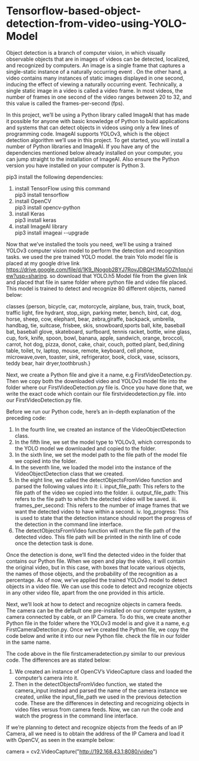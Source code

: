 # Tensorflow-based-object-detection-from-video-using-YOLO-Model
Object detection is a branch of computer vision, in which visually observable objects that are in images of videos can be detected, localized, and recognized by computers. An image is a single frame that captures a single-static instance of a naturally occurring event . On the other hand, a video contains many instances of static images displayed in one second, inducing the effect of viewing a naturally occurring event. Technically, a single static image in a video is called a video frame. In most videos, the number of frames in one second of the video ranges between 20 to 32, and this value is called the frames-per-second (fps).

In this project,  we’ll be using a Python library called ImageAI that has made it possible for anyone with basic knowledge of Python to build applications and systems that can detect objects in videos using only a few lines of programming code. ImageAI supports YOLOv3, which is the object detection algorithm we’ll use in this project.
To get started, you will install a number of Python libraries and ImageAI. If you have any of the dependencies mentioned below already installed on your computer, you can jump straight to the installation of ImageAI. Also ensure the Python version you have installed on 
your computer is Python 3.


pip3 install the following dependencies:
1) install TensorFlow using this command             
pip3 install tensorflow
2)  install  OpenCV                                  
pip3 install opencv-python
3)  install Keras                                 
pip3 install keras  
4)  install ImageAI library                         
pip3 install imageai --upgrade           

Now that we’ve installed the tools you need, we’ll be using a trained YOLOv3 computer vision model to perform the detection and recognition tasks. we used the pre trained YOLO model. the train Yolo model file is placed at my google drive link  https://drive.google.com/file/d/1K9_INogob2BYJ7RovJDBQH3Ma5OZh1pp/view?usp=sharing. so download that YOLO.h5 Model file from the given link and placed that file in same folder where python file and video file placed.  This model is trained to detect and recognize 80 different objects, named below:

classes {person, bicycle, car, motorcycle, airplane, bus, train, truck, boat, traffic light, fire hydrant, stop_sign, parking meter, bench, bird, cat, dog, horse, sheep, cow, elephant, bear, zebra,giraffe, backpack, umbrella, handbag, tie, suitcase, frisbee, skis, snowboard,sports ball, kite, baseball bat, baseball glove, skateboard, surfboard, tennis racket, bottle, wine glass, cup, fork, knife, spoon, bowl, banana, apple, sandwich, orange, broccoli, carrot, hot dog, pizza, donot, cake, chair, couch, potted plant, bed,dining table, toilet, tv, laptop, mouse, remote, keyboard, cell phone, microwave,oven, toaster, sink, refrigerator, book, clock, vase, scissors, teddy bear, hair dryer,toothbrush.}


Next, we create a Python file and give it a name, e.g FirstVideoDetection.py. Then we copy both the downloaded video and YOLOv3 model file into the folder where our FirstVideoDetection.py file is. Once you have done that, we write the exact code which contain our file firstvideodetection.py file. into our FirstVideoDetection.py file.


Before we run our Python code, here’s an in-depth explanation of the preceding code:
1) In the fourth line, we created an instance of the VideoObjectDetection class.
2) In the fifth line, we set the model type to YOLOv3, which corresponds to the YOLO model we downloaded and copied to the folder.
3) In the sixth line, we set the model path to the file path of the model file we copied into the folder.
4) In the seventh line, we loaded the model into the instance of the VideoObjectDetection class that we created.
5) In the eight line, we called the detectObjectsFromVideo function and parsed the following values into it:
i. input_file_path: This refers to the file path of the video we copied into the folder.
ii. output_file_path: This refers to the file path to which the detected video will be saved.
iii. frames_per_second: This refers to the number of image frames that we want the detected video to have within a second.
iv. log_progress: This is used to state that the detection instance should report the progress of the detection in the command line interface.
6) The detectObjectsFromVideo function will return the file path of the detected video. This file path will be printed in the ninth line of code once the detection task is done.


Once the detection is done, we’ll find the detected video in the folder that contains our Python file. When we open and play the video, it will contain the original video, but in this case, with boxes that locate various objects, the names of those objects, and the probability of the recognition as a percentage.
As of now, we’ve applied the trained YOLOv3 model to detect objects in a video file. We can use this code to detect and recognize objects in any other video file, apart from the one provided in this article.


Next, we’ll look at how to detect and recognize objects in camera feeds. The camera can be the default one pre-installed on our computer system, a camera connected by cable, or an IP Camera. To do this, we create another Python file in the folder where the YOLOv3 model is and give it a name, e.g FirstCameraDetection.py.
Once we’ve created the Python file, we copy the code below and write it into our new Python file. check the file in our folder in the same name.


The code above in the file firstcameradetection.py similar to our previous code. The differences are as stated below:
1) We created an instance of OpenCV’s VideoCapture class and loaded the computer’s camera into it.
3) Then in the detectObjectsFromVideo function, we stated the camera_input instead and parsed the name of the camera instance we created, unlike the input_file_path we used in the previous detection code.
These are the differences in detecting and recognizing objects in video files versus from camera feeds. Now, we can run the code and watch the progress in the command line interface.


If we’re planning to detect and recognize objects from the feeds of an IP Camera, all we need is to obtain the address of the IP Camera and load it with OpenCV, as seen in the example below:


camera = cv2.VideoCapture("http://192.168.43.1:8080/video")
